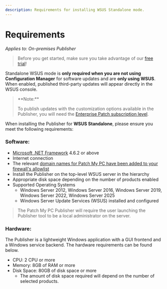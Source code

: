 ```yaml
---
description: Requirements for installing WSUS Standalone mode.
---
```


# Requirements

_Applies to: On-premises Publisher_

> Before you get started, make sure you take advantage of our [free trial](https://patchmypc.com/free-trial)!

Standalone WSUS mode is **only required when you are not using Configuration Manager** for software updates and are **only using WSUS**. When enabled, published third-party updates will appear directly in the WSUS console.

> \*\*Note:\*\*
>
> To publish updates with the customization options available in the Publisher, you will need the [Enterprise Patch subscription level](https://patchmypc.com/frequently-asked-questions#subscription-comparisons).

When installing the Publisher for **WSUS Standalone**, please ensure you meet the following requirements:

### Software:

* [Microsoft .NET Framework](https://learn.microsoft.com/en-us/dotnet/framework/migration-guide/versions-and-dependencies) 4.6.2 or above
* Internet connection
* The relevant [domain names for Patch My PC have been added to your firewall's allowlist](https://patchmypc.com/list-of-domains-used-for-downloads-in-patch-my-pc-update-catalog)
* Install the Publisher on the top-level WSUS server in the hierarchy
* Appropriate disk space depending on the number of products enabled
* Supported Operating Systems
  * Windows Server 2012, Windows Server 2016, Windows Server 2019, Windows Server 2022, Windows Server 2025
  * Windows Server Update Services (WSUS) installed and configured

> The Patch My PC Publisher will require the user launching the Publisher tool to be a local administrator on the server.

### Hardware:

The Publisher is a lightweight Windows application with a GUI frontend and a Windows service backend. The hardware requirements can be found below.

* CPU: 2 CPU or more
* Memory: 8GB of RAM or more
* Disk Space: 80GB of disk space or more
  * The amount of disk space required will depend on the number of selected products.